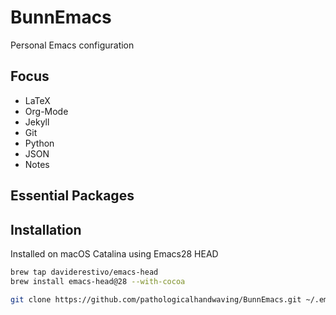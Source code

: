 # BunnEmacs

Personal Emacs configuration


## Focus
  - LaTeX
  - Org-Mode
  - Jekyll
  - Git
  - Python
  - JSON
  - Notes

## Essential Packages


## Installation

Installed on macOS Catalina using Emacs28 HEAD

``` bash
brew tap daviderestivo/emacs-head
brew install emacs-head@28 --with-cocoa

git clone https://github.com/pathologicalhandwaving/BunnEmacs.git ~/.emacs.d
```


